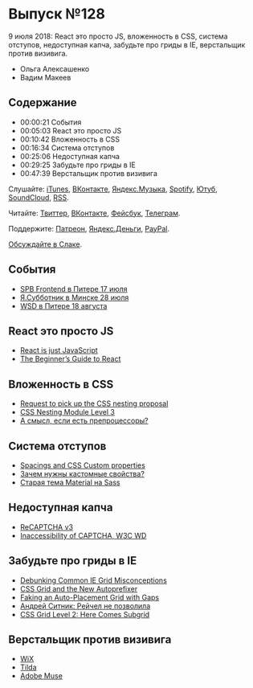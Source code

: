 # Выпуск №128

9 июля 2018: React это просто JS, вложенность в CSS, система отступов, недоступная капча, забудьте про гриды в IE, верстальщик против визивига.

- Ольга Алексашенко
- Вадим Макеев

## Содержание

- 00:00:21 События
- 00:05:03 React это просто JS
- 00:10:42 Вложенность в CSS
- 00:16:34 Система отступов
- 00:25:06 Недоступная капча
- 00:29:25 Забудьте про гриды в IE
- 00:47:39 Верстальщик против визивига

Слушайте: [iTunes](https://itunes.apple.com/podcast/id1080500016), [ВКонтакте](https://vk.com/podcasts-32017543), [Яндекс.Музыка](https://music.yandex.ru/album/6245956), [Spotify](https://open.spotify.com/show/3rzAcADjpBpXt73L0epTjV), [Ютуб](https://www.youtube.com/playlist?list=PLMBnwIwFEFHcwuevhsNXkFTcadeX5R1Go), [SoundCloud](https://soundcloud.com/web-standards), [RSS](https://web-standards.ru/podcast/feed/).

Читайте: [Твиттер](https://twitter.com/webstandards_ru), [ВКонтакте](https://vk.com/webstandards_ru), [Фейсбук](https://www.facebook.com/webstandardsru), [Телеграм](https://t.me/webstandards_ru).

Поддержите: [Патреон](https://www.patreon.com/webstandards_ru), [Яндекс.Деньги](https://money.yandex.ru/to/41001119329753), [PayPal](https://www.paypal.me/pepelsbey).

[Обсуждайте в Слаке](http://slack.web-standards.ru/).

## События

- [SPB Frontend в Питере 17 июля](https://spb-frontend-events.timepad.ru/event/760041/)
- [Я.Субботник в Минске 28 июля](https://events.yandex.ru/events/yasubbotnik/28-jul-2018/)
- [WSD в Питере 18 августа](https://wsd.events/2018/08/18/)

## React это просто JS

- [React is just JavaScript](https://medium.com/p/88600553269c)
- [The Beginner’s Guide to React](https://egghead.io/courses/the-beginner-s-guide-to-react)

## Вложенность в CSS

- [Request to pick up the CSS nesting proposal](https://github.com/w3c/csswg-drafts/issues/2701)
- [CSS Nesting Module Level 3](https://tabatkins.github.io/specs/css-nesting/)
- [А смысл, если есть препроцессоры?](https://www.facebook.com/webstandardsru/photos/a.225960300805050.53253.101531286581286/1787318661335865/?type=3&comment_id=1787685937965804)

## Система отступов

- [Spacings and CSS Custom properties](https://medium.com/p/bdae00eaf3f1)
- [Зачем нужны кастомные свойства?](https://medium.com/p/b849b88c19cc)
- [Старая тема Material на Sass](https://github.com/shower/material/blob/v1.1.0/styles/_defaults.scss#L125-L147)

## Недоступная капча

- [ReCAPTCHA v3](https://developers.google.com/recaptcha/docs/v3)
- [Inaccessibility of CAPTCHA, W3C WD](https://www.w3.org/TR/turingtest/)

## Забудьте про гриды в IE

- [Debunking Common IE Grid Misconceptions](https://css-tricks.com/css-grid-in-ie-debunking-common-ie-grid-misconceptions/)
- [CSS Grid and the New Autoprefixer](https://css-tricks.com/css-grid-in-ie-css-grid-and-the-new-autoprefixer/)
- [Faking an Auto-Placement Grid with Gaps](https://css-tricks.com/css-grid-in-ie-faking-an-auto-placement-grid-with-gaps/)
- [Андрей Ситник: Рейчел не позволила](https://twitter.com/andrey_sitnik/status/1013795498891898881)
- [CSS Grid Level 2: Here Comes Subgrid](https://www.smashingmagazine.com/2018/07/css-grid-2/)

## Верстальщик против визивига

- [WiX](https://www.wix.com/)
- [Tilda](https://tilda.cc/ru/)
- [Adobe Muse](http://muse.adobe.com/)
